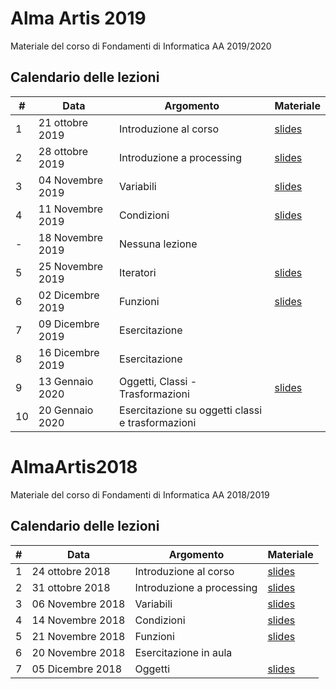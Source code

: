 # Alma Artis 2019
Materiale del corso di Fondamenti di Informatica AA 2019/2020

## Calendario delle lezioni
| # | Data             | Argomento                 | Materiale |
|---|------------------|---------------------------|-----------|
| 1 | 21 ottobre 2019  | Introduzione al corso     | [slides](/slides/01_intro.pdf)          |
| 2 | 28 ottobre 2019  | Introduzione a processing | [slides](/slides/02_intro_processing.pdf)          |
| 3 | 04 Novembre 2019 | Variabili                 | [slides](/slides/03_variabili_condizioni.pdf)          |
| 4 | 11 Novembre 2019 | Condizioni                | [slides](/slides/04_Conditionals_Loops.pdf)         |
| - | 18 Novembre 2019 | Nessuna lezione                |        |
| 5 | 25 Novembre 2019 | Iteratori                | [slides](/slides/04_Conditionals_Loops.pdf)         |
| 6 | 02 Dicembre 2019 | Funzioni                | [slides](/slides/05_Funzioni.pdf)         |
| 7 | 09 Dicembre 2019 | Esercitazione                |          |
| 8 | 16 Dicembre 2019 | Esercitazione                |          |
| 9 | 13 Gennaio 2020 | Oggetti, Classi - Trasformazioni                |  [slides](/slides/07_Oggetti.pdf)         |
| 10 | 20 Gennaio 2020 | Esercitazione su oggetti classi e trasformazioni               |          |


# AlmaArtis2018
Materiale del corso di Fondamenti di Informatica AA 2018/2019

## Calendario delle lezioni
| # | Data             | Argomento                 | Materiale |
|---|------------------|---------------------------|-----------|
| 1 | 24 ottobre 2018  | Introduzione al corso     | [slides](/slides/01_intro.pdf)          |
| 2 | 31 ottobre 2018  | Introduzione a processing | [slides](/slides/02_intro_processing.pdf)          |
| 3 | 06 Novembre 2018 | Variabili                 | [slides](/slides/03_variabili_condizioni.pdf)          |
| 4 | 14 Novembre 2018 | Condizioni                | [slides](/slides/04_Conditionals_Loops.pdf)         |
| 5 | 21 Novembre 2018 | Funzioni                  | [slides](/slides/05_Funzioni.pdf)         |
| 6 | 20 Novembre 2018 | Esercitazione in aula     |           |
| 7 | 05 Dicembre 2018 | Oggetti                   | [slides](/slides/07_Oggetti.pdf)          |
